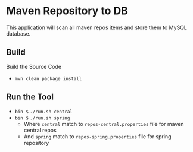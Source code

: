 # Maven Repository to DB

This application will scan all maven repos items and store them to MySQL database.

## Build

Build the Source Code

* `mvn clean package install`

## Run the Tool

* `bin $` `./run.sh central`
* `bin $` `./run.sh spring`
  * Where `central` match to `repos-central.properties` file for maven central repos
  * And `spring` match to `repos-spring.properties` file for spring repository
